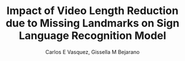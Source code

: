 ---
paperId: 53
author: Carlos E Vasquez, Gissella M Bejarano
publicationauthor: Vasquez, C. E. et al.
title: Impact of Video Length Reduction due to Missing Landmarks on Sign Language Recognition Model
pdf: Carlos_Vasquez.pdf
poster: Carlos_Vasquez.png
alt: --
type: Poster
topic: Deep Learning architectures and techniques
subtopic: "Recognition: Categorization, detection,  retrieval"
link: https://research.latinxinai.org/papers/cvpr/2023/pdf/Carlos_Vasquez.pdf
conference: cvpr
year: 2023
tags: cvpr-2023-ea-pp
location: Vancouver, Canada
---